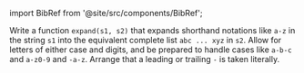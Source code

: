 import BibRef from '@site/src/components/BibRef';

Write a function `expand(s1, s2)` that expands shorthand notations
like `a-z` in the string `s1` into the equivalent complete list `abc ... xyz` in
`s2`. Allow for letters of either case and digits, and be prepared to handle cases
like `a-b-c` and `a-z0-9` and `-a-z`. Arrange that a leading or trailing `-` is
taken literally. <BibRef id='KR1988' pages='p. 63'></BibRef>